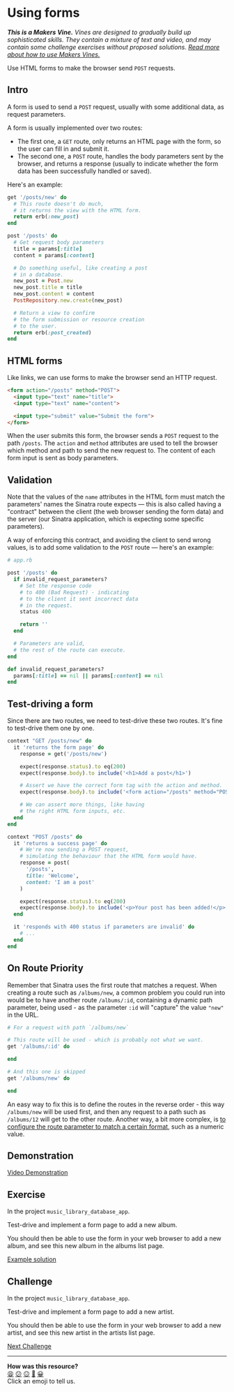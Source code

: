 # Using forms

_**This is a Makers Vine.** Vines are designed to gradually build up sophisticated skills. They contain a mixture of text and video, and may contain some challenge exercises without proposed solutions. [Read more about how to use Makers
Vines.](https://github.com/makersacademy/course/blob/main/labels/vines.md)_

Use HTML forms to make the browser send `POST` requests.

## Intro

A form is used to send a `POST` request, usually with some additional data, as request parameters.

A form is usually implemented over two routes:
  * The first one, a `GET` route, only returns an HTML page with the form, so the user can fill in and submit it.
  * The second one, a `POST` route, handles the body parameters sent by the browser, and returns a response (usually to indicate whether the form data has been successfully handled or saved).

Here's an example:

```ruby
get '/posts/new' do
  # This route doesn't do much,
  # it returns the view with the HTML form.
  return erb(:new_post)
end

post '/posts' do
  # Get request body parameters
  title = params[:title]
  content = params[:content]

  # Do something useful, like creating a post
  # in a database.
  new_post = Post.new
  new_post.title = title
  new_post.content = content
  PostRepository.new.create(new_post)

  # Return a view to confirm
  # the form submission or resource creation
  # to the user.
  return erb(:post_created)
end
```

## HTML forms

Like links, we can use forms to make the browser send an HTTP request.

```html
<form action="/posts" method="POST">
  <input type="text" name="title">
  <input type="text" name="content">

  <input type="submit" value="Submit the form">
</form>
```

When the user submits this form, the browser sends a `POST` request to the path `/posts`. The `action` and `method` attributes are used to tell the browser which method and path to send the new request to. The content of each form input is sent as body parameters.

## Validation

Note that the values of the `name` attributes in the HTML form must match the parameters' names the Sinatra route expects — this is also called having a "contract" between the client (the web browser sending the form data) and the server (our Sinatra application, which is expecting some specific parameters).

A way of enforcing this contract, and avoiding the client to send wrong values, is to add some validation to the `POST` route — here's an example:

```ruby
# app.rb

post '/posts' do
  if invalid_request_parameters?
    # Set the response code
    # to 400 (Bad Request) - indicating
    # to the client it sent incorrect data
    # in the request.
    status 400

    return ''
  end

  # Parameters are valid,
  # the rest of the route can execute.
end

def invalid_request_parameters?
  params[:title] == nil || params[:content] == nil
end
```

## Test-driving a form

Since there are two routes, we need to test-drive these two routes. It's fine to test-drive them one by one.

```ruby
context "GET /posts/new" do
  it 'returns the form page' do
    response = get('/posts/new')

    expect(response.status).to eq(200)
    expect(response.body).to include('<h1>Add a post</h1>')

    # Assert we have the correct form tag with the action and method.
    expect(response.body).to include('<form action="/posts" method="POST">')

    # We can assert more things, like having
    # the right HTML form inputs, etc.
  end
end

context "POST /posts" do
  it 'returns a success page' do
    # We're now sending a POST request,
    # simulating the behaviour that the HTML form would have.
    response = post(
      '/posts',
      title: 'Welcome',
      content: 'I am a post'
    )

    expect(response.status).to eq(200)
    expect(response.body).to include('<p>Your post has been added!</p>')
  end

  it 'responds with 400 status if parameters are invalid' do
    # ...
  end
end
```

## On Route Priority

Remember that Sinatra uses the first route that matches a request. When creating a route such as `/albums/new`, a common problem you could run into would be to have another route `/albums/:id`, containing a dynamic path parameter, being used - as the parameter `:id` will "capture" the value `"new"` in the URL.

```ruby
# For a request with path `/albums/new`

# This route will be used - which is probably not what we want.
get '/albums/:id' do

end

# And this one is skipped
get '/albums/new' do 

end
```

An easy way to fix this is to define the routes in the reverse order - this way `/albums/new` will be used first, and then any request to a path such as `/albums/12` will get to the other route. Another way, a bit more complex, is [to configure the route parameter to match a certain format](http://sinatrarb.com/intro.html#:~:text=Route%20matching%20with%20Regular%20Expressions%3A), such as a numeric value.

## Demonstration

[Video Demonstration](https://www.youtube.com/watch?v=A6xZFvUGJXs)

## Exercise

In the project `music_library_database_app`.

Test-drive and implement a form page to add a new album.

You should then be able to use the form in your web browser to add a new album, and see this new album in the albums list page. 

[Example solution](https://www.youtube.com/watch?v=A6xZFvUGJXs&t=1220s)

## Challenge

In the project `music_library_database_app`.

Test-drive and implement a form page to add a new artist.

You should then be able to use the form in your web browser to add a new artist, and see this new artist in the artists list page. 

[Next Challenge](05_debugging.md)

<!-- BEGIN GENERATED SECTION DO NOT EDIT -->

---

**How was this resource?**  
[😫](https://airtable.com/shrUJ3t7KLMqVRFKR?prefill_Repository=makersacademy%2Fweb-applications&prefill_File=html_challenges%2F04_using_forms.md&prefill_Sentiment=😫) [😕](https://airtable.com/shrUJ3t7KLMqVRFKR?prefill_Repository=makersacademy%2Fweb-applications&prefill_File=html_challenges%2F04_using_forms.md&prefill_Sentiment=😕) [😐](https://airtable.com/shrUJ3t7KLMqVRFKR?prefill_Repository=makersacademy%2Fweb-applications&prefill_File=html_challenges%2F04_using_forms.md&prefill_Sentiment=😐) [🙂](https://airtable.com/shrUJ3t7KLMqVRFKR?prefill_Repository=makersacademy%2Fweb-applications&prefill_File=html_challenges%2F04_using_forms.md&prefill_Sentiment=🙂) [😀](https://airtable.com/shrUJ3t7KLMqVRFKR?prefill_Repository=makersacademy%2Fweb-applications&prefill_File=html_challenges%2F04_using_forms.md&prefill_Sentiment=😀)  
Click an emoji to tell us.

<!-- END GENERATED SECTION DO NOT EDIT -->
